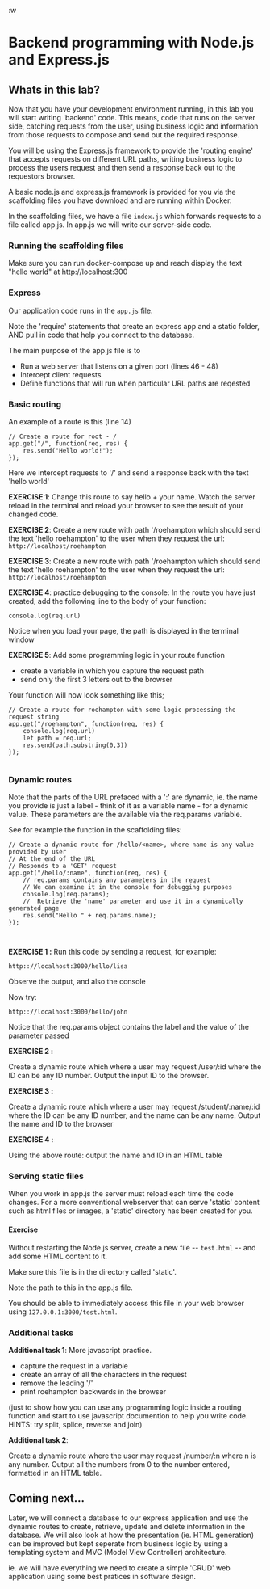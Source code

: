 :w
#  Backend programming with Node.js and Express.js

## Whats in this lab?

Now that you have your development environment running, in this lab you will start writing 'backend' code. This means, code that runs on the server side, catching requests from the user, using business logic and information from those requests to compose and send out the required response.

You will be using the Express.js framework to provide the 'routing engine' that accepts requests on different URL paths, writing business logic to process the users request and then send a response back out to the requestors browser.

A basic node.js and express.js framework is provided for you via the scaffolding files you have download and are running within Docker.

In the scaffolding files, we have a file ```index.js``` which forwards requests to a file called app.js.    In app.js we will write our server-side code.


### Running the scaffolding files

Make sure you can run docker-compose up and reach display the text "hello world" at http://localhost:300

### Express


Our application code runs in the ```app.js``` file.  

Note the 'require' statements that create an express app and a static folder, AND pull in code that help you connect to the database.

The main purpose of the app.js file is to 
  * Run a web server that listens on a given port (lines 46 - 48)
  * Intercept client requests
  * Define functions that will run when particular URL paths are reqested

### Basic routing

An example of a route is this (line 14)

```
// Create a route for root - /
app.get("/", function(req, res) {
    res.send("Hello world!");
});

```

Here we intercept requests to '/' and send a response back with the text 'hello world'

__EXERCISE 1__: Change this route to say hello + your name.  Watch the server reload in the terminal and reload your browser to see the result of your changed code.

__EXERCISE 2__: Create a new route with path '/roehampton which should send the text 'hello roehampton' to the user when they request the url: ```http://localhost/roehampton```

__EXERCISE 3__: Create a new route with path '/roehampton which should send the text 'hello roehampton' to the user when they request the url: ```http://localhost/roehampton```

__EXERCISE 4__: practice debugging to the console: In the route you have just created, add the following line to the body of your function:

```
console.log(req.url)
```

Notice when you load your page, the path is displayed in the terminal window

__EXERCISE 5__: Add some programming logic in your route function

   * create a variable in which you capture the request path
   * send only the first 3 letters out to the browser
   

Your function will now look something like this;

```
// Create a route for roehampton with some logic processing the request string
app.get("/roehampton", function(req, res) {
    console.log(req.url)
    let path = req.url;
    res.send(path.substring(0,3))
});


```




### Dynamic routes

Note that the parts of the URL prefaced with a ':' are dynamic, ie. the name you provide is just a label - think of it as a variable name - for a dynamic value.  These parameters are the available via the req.params variable.

See for example the function in the scaffolding files:

```
// Create a dynamic route for /hello/<name>, where name is any value provided by user
// At the end of the URL
// Responds to a 'GET' request
app.get("/hello/:name", function(req, res) {
    // req.params contains any parameters in the request
    // We can examine it in the console for debugging purposes
    console.log(req.params);
    //  Retrieve the 'name' parameter and use it in a dynamically generated page
    res.send("Hello " + req.params.name);
});



```

__EXERCISE 1 :__ Run this code by sending a request, for example:

```
http:://localhost:3000/hello/lisa

```
Observe the output, and also the console

Now try:

```
http:://localhost:3000/hello/john

```

Notice that the req.params object contains the label and the value of the parameter passed

__EXERCISE 2 :__

Create a dynamic route which where a user may request /user/:id where the ID can be any ID number.  Output the input ID to the browser.

__EXERCISE 3 :__

Create a dynamic route which where a user may request /student/:name/:id where the ID can be any ID number, and the name can be any name.  Output the name and ID to the browser

__EXERCISE 4 :__

Using the above route: output the name and ID in an HTML table



### Serving static files

When you work in app.js the server must reload each time the code changes. For a more conventional webserver that can serve 'static' content such as html files or images, a 'static' directory has been created for you.

#### Exercise

Without restarting the Node.js server, create a new file -- `test.html` -- and add some HTML content to it. 

Make sure this file is in the directory called 'static'.

Note the path to this in the app.js file.

You should be able to immediately access this file in your web browser using `127.0.0.1:3000/test.html`.


### Additional tasks

__Additional task 1__: More javascript practice.  

   * capture the request in a variable
   * create an array of all the characters in the request
   * remove the leading '/'
   * print roehampton backwards in the browser

(just to show how you can use any programming logic inside a routing function and start to use javascript documention to help you write code.  HINTS:  try split, splice, reverse and join)

__Additional task 2__: 

Create a dynamic route where the user may request /number/:n where n is any number.  Output all the numbers from 0 to the number entered, formatted in an HTML table.



## Coming next...

Later, we will connect a database to our express application and use the dynamic routes to create, retrieve, update and delete information in the database.  We will also look at how the presentation (ie. HTML generation) can be improved but kept seperate from business logic by using a templating system and MVC (Model View Controller) architecture.

ie. we will have everything we need to create a simple 'CRUD' web application using some best pratices in software design.

